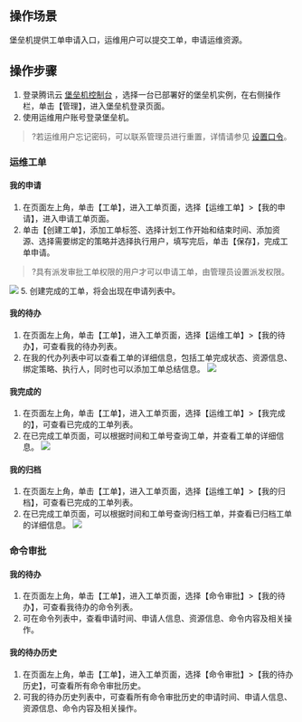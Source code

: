 

## 操作场景

堡垒机提供工单申请入口，运维用户可以提交工单，申请运维资源。


## 操作步骤
1. 登录腾讯云 [堡垒机控制台](https://console.cloud.tencent.com/cds/dasb) ，选择一台已部署好的堡垒机实例，在右侧操作栏，单击【管理】，进入堡垒机登录页面。
2. 使用运维用户账号登录堡垒机。
>?若运维用户忘记密码，可以联系管理员进行重置，详情请参见 [设置口令](https://cloud.tencent.com/document/product/1025/41852)。

### 运维工单
#### 我的申请
1. 在页面左上角，单击【工单】，进入工单页面，选择【运维工单】>【我的申请】，进入申请工单页面。
4. 单击【创建工单】，添加工单标签、选择计划工作开始和结束时间、添加资源、选择需要绑定的策略并选择执行用户，填写完后，单击【保存】，完成工单申请。
>?具有派发审批工单权限的用户才可以申请工单，由管理员设置派发权限。
>
![](https://main.qcloudimg.com/raw/018d97e514742294a42ea3ad9dd49fe9.png)
5. 创建完成的工单，将会出现在申请列表中。

#### 我的待办
1. 在页面左上角，单击【工单】，进入工单页面，选择【运维工单】>【我的待办】，可查看我的待办列表。
2. 在我的代办列表中可以查看工单的详细信息，包括工单完成状态、资源信息、绑定策略、执行人，同时也可以添加工单总结信息。
![](https://main.qcloudimg.com/raw/b198fd0dc6fa4d6a96dd98fd6c225ef1.png)

#### 我完成的
1. 在页面左上角，单击【工单】，进入工单页面，选择【运维工单】>【我完成的】，可查看已完成的工单列表。
2. 在已完成工单页面，可以根据时间和工单号查询工单，并查看工单的详细信息。
![](https://main.qcloudimg.com/raw/464da3bda1e3b7381abfd71388b40eba.png)

#### 我的归档
1. 在页面左上角，单击【工单】，进入工单页面，选择【运维工单】>【我的归档】，可查看已完成的工单列表。
2. 在已完成工单页面，可以根据时间和工单号查询归档工单，并查看已归档工单的详细信息。
![](https://main.qcloudimg.com/raw/a3ad1f2cb0fa1df8c5bf4e495c32e91d.png)

### 命令审批
#### 我的待办
1. 在页面左上角，单击【工单】，进入工单页面，选择【命令审批】>【我的待办】，可查看我待办的命令列表。
2. 可在命令列表中，查看申请时间、申请人信息、资源信息、命令内容及相关操作。


#### 我的待办历史
1. 在页面左上角，单击【工单】，进入工单页面，选择【命令审批】>【我的待办历史】，可查看所有命令审批历史。
2. 可我的待办历史列表中，可查看所有命令审批历史的申请时间、申请人信息、资源信息、命令内容及相关操作。
